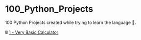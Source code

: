 # 100_Python_Projects

100 Python Projects created while trying to learn the language 🐍.

🖩 [1 - Very Basic Calculator](https://github.com/peterbikes/100_Python_Projects/tree/main/1%20-%20Basic%20Calculator)

